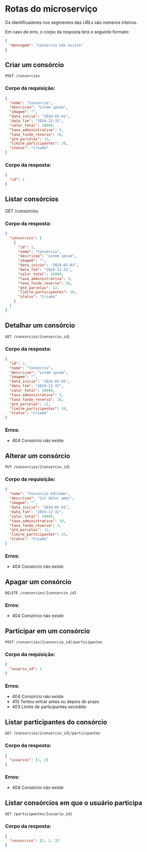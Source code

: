 # Rotas do microserviço
Os identificadores nos segmentos das URLs são números inteiros.

Em caso de erro, o corpo da resposta terá o seguinte formato:

```json
{
  "mensagem": "Consórcio não existe"
}
```

## Criar um consórcio
```http
POST /consorcios
```

### Corpo da requisição:
```json
{
  "nome": "Consórcio",
  "descricao": "Lorem ipsum",
  "imagem": "",
  "data_inicio": "2024-01-01",
  "data_fim": "2024-12-31",
  "valor_total": 10000,
  "taxa_administrativa": 5,
  "taxa_fundo_reserva": 10,
  "qtd_parcelas": 12,
  "limite_participantes": 10,
  "status": "Criado"
}
```

### Corpo da resposta:
```json
{
  "id": 1
}
```

## Listar consórcios
GET /consorcios

### Corpo da resposta:
```json
{
  "consorcios": [
    {
      "id": 1,
      "nome": "Consórcio",
      "descricao": "Lorem ipsum",
      "imagem": "",
      "data_inicio": "2024-01-01",
      "data_fim": "2024-12-31",
      "valor_total": 10000,
      "taxa_administrativa": 5,
      "taxa_fundo_reserva": 10,
      "qtd_parcelas": 12,
      "limite_participantes": 10,
      "status": "Criado"
    }
  ]
}
```

## Detalhar um consórcio
```http
GET /consorcios/{consorcio_id}
```

### Corpo da resposta:
```json
{
  "id": 1,
  "nome": "Consórcio",
  "descricao": "Lorem ipsum",
  "imagem": "",
  "data_inicio": "2024-01-01",
  "data_fim": "2024-12-31",
  "valor_total": 10000,
  "taxa_administrativa": 5,
  "taxa_fundo_reserva": 10,
  "qtd_parcelas": 12,
  "limite_participantes": 10,
  "status": "Criado"
}
```

### Erros:
- 404 Consórcio não existe

## Alterar um consórcio
```http
PUT /consorcios/{consorcio_id}
```

### Corpo da requisição:
```json
{
  "nome": "Consórcio Editado",
  "descricao": "Sit dolor amet",
  "imagem": "",
  "data_inicio": "2024-01-01",
  "data_fim": "2024-12-31",
  "valor_total": 20000,
  "taxa_administrativa": 10,
  "taxa_fundo_reserva": 3,
  "qtd_parcelas": 12,
  "limite_participantes": 15,
  "status": "Criado"
}
```

### Erros:
- 404 Consórcio não existe

## Apagar um consórcio
```http
DELETE /consorcios/{consorcio_id}
```

### Erros:
- 404 Consórcio não existe

## Participar em um consórcio
```http
POST /consorcios/{consorcio_id}/participantes
```

### Corpo da requisição:
```json
{
  "usuario_id": 1
}
```

### Erros:
- 404 Consórcio não existe
- 410 Tentou entrar antes ou depois do prazo
- 403 Limite de participantes excedido

## Listar participantes do consórcio
```http
GET /consorcios/{consorcio_id}/participantes
```

### Corpo da resposta:
```json
{
  "usuarios": [1, 2]
}
```

### Erros:
- 404 Consórcio não existe

## Listar consórcios em que o usuário participa
```http
GET /participantes/{usuario_id}
```

### Corpo da resposta:
```json
{
  "consorcios": [1, 2, 3]
}
```
